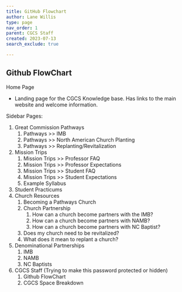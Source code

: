```yaml
---
title: GitHub Flowchart
author: Lane Willis
type: page
nav_order: 1
parent: CGCS Staff
created: 2023-07-13
search_exclude: true

---
```


## Github FlowChart

Home Page
  * Landing page for the CGCS Knowledge base. Has links to the main website and welcome information.

Sidebar Pages:
1. Great Commission Pathways
   1. Pathways >> IMB
   2. Pathways >> North American Church Planting
   3. Pathways >> Replanting/Revitalization
2. Mission Trips
   1. Mission Trips >> Professor FAQ
   2. Mission Trips >> Professor Expectations
   3. Mission Trips >> Student FAQ
   4. Mission Trips >> Student Expectations
   5. Example Syllabus
3. Student Practicums
4. Church Resources
   1. Becoming a Pathways Church
   2. Church Partnership
      1. How can a church become partners with the IMB?
      2. How can a church become partners with NAMB?
      3. How can a church become partners with NC Baptist?
   3. Does my church need to be revitalized?
   4. What does it mean to replant a church?
5. Denominational Partnerships
   1. IMB
   2. NAMB
   3. NC Baptists
6. CGCS Staff (Trying to make this password protected or hidden)
   1. Github FlowChart
   2. CGCS Space Breakdown
